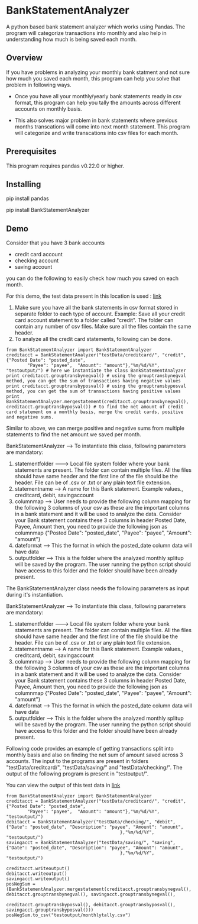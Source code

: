 # BankStatementAnalyzer
A python based bank statement analyzer which works using Pandas. The program will categorize transactions into monthly and also help in understanding how much is being saved each month.

## Overview
If you have problems in analyzing your monthly bank statment and not sure how much you saved each month, this program can help you solve that problem in following ways. 

* Once you have all your monthly/yearly bank statements ready in csv format, this program can help you tally the amounts across different accounts on monthly basis. 

* This also solves major problem in bank statements where previous months transcations will come into next month statement. This program will categorize and write transcations into csv files for each month.

## Prerequisites
This program requires pandas v0.22.0 or higher.


## Installing
pip install pandas

pip install BankStatementAnalyzer


## Demo
Consider that you have 3 bank accounts
* credit card account
* checking account
* saving account

you can do the following to easily check how much you saved on each month.

For this demo, the test data present in this location is used : [link](https://github.com/TarunKumarR/BankStatementAnalyzer/tree/master/testData)

1. Make sure you have all the bank statements in csv format stored in separate folder to each type of account.
        Example: Save all your credit card account statement to a folder called "credit". The folder can contain any number of csv files. Make sure all the files contain the same header.
2. To analyze all the credit card statements, following can be done.

```
from BankStatementAnalyzer import BankStatementAnalyzer
creditacct = BankStatementAnalyzer("testData/creditcard/", "credit", {"Posted Date": "posted_date",
        "Payee": "payee",  "Amount": "amount"},"%m/%d/%Y", "testoutput/") # here we instantiate the class BankStatementAnalyzer
print creditacct.grouptransbynegval() # using the grouptransbynegval method, you can get the sum of transactions having negative values
print creditacct.grouptransbyposval() # using the grouptransbyposval method, you can get the sum of transactions having positive values
print BankStatementAnalyzer.mergestatement(creditacct.grouptransbynegval(), creditacct.grouptransbyposval()) # to find the net amount of credit card statement on a monthly basis, merge the credit cards, positive and negative sums.

```
Similar to above, we can merge positive and negative sums from multiple statements to find the net amount we saved per month.

BankStatementAnalyzer --> To instantiate this class, following parameters are mandatory:
1. statementfolder ---> Local file system folder where your bank statements are present. The folder can contain multiple files. All the files should have same header and the first line of the file should be the header. File can be of .csv or .txt or any plain text file extension.
1. statementname --> A name for this Bank statement. Example values., creditcard, debit, savingaccount
1. columnmap --> User needs to provide the following column mapping for the following 3 columns of your csv as these are the important columns in a bank statement and it will be used to analyze the data.  Consider your Bank statement contains these 3 columns in header Posted Date, Payee, Amount then, you need to provide the following json as columnmap  {"Posted Date": "posted_date", "Payee": "payee",  "Amount": "amount"}  
1. dateformat --> This the format in which the posted_date column data will have data  
1. outputfolder --> This is the folder where the analyzed monthly splitup will be saved by the program. The user running the python script should have access to this folder and the folder should have been already present.


The BankStatementAnalyzer class needs the following parameters as input during it's instantiation.

BankStatementAnalyzer --> To instantiate this class, following parameters are mandatory:
1. statementfolder ---> Local file system folder where your bank statements are present. The folder can contain multiple files. All the files should have same header and the first line of the file should be the header. File can be of .csv or .txt or any plain text file extension.
1. statementname --> A name for this Bank statement. Example values., creditcard, debit, savingaccount
1. columnmap --> User needs to provide the following column mapping for the following 3 columns of your csv as these are the important columns in a bank statement and it will be used to analyze the data.  Consider your Bank statement contains these 3 columns in header Posted Date, Payee, Amount then, you need to provide the following json as columnmap  {"Posted Date": "posted_date", "Payee": "payee",  "Amount": "amount"}  
1. dateformat --> This the format in which the posted_date column data will have data  
1. outputfolder --> This is the folder where the analyzed monthly splitup will be saved by the program. The user running the python script should have access to this folder and the folder should have been already present.

Following code provides an example of getting transactions split into monthly basis and also on finding the net sum of amount saved across 3 accounts.
The input to the programs are present in folders "testData/creditcard/", "testData/saving/" and "testData/checking/".
The output of the following program is present in "testoutput/".

You can view the output of this test data in [link](https://github.com/TarunKumarR/BankStatementAnalyzer/tree/master/testoutput)

```
from BankStatementAnalyzer import BankStatementAnalyzer
creditacct = BankStatementAnalyzer("testData/creditcard/", "credit", {"Posted Date": "posted_date",
        "Payee": "payee",  "Amount": "amount"},"%m/%d/%Y", "testoutput/")
debitacct = BankStatementAnalyzer("testData/checking/", "debit", {"Date": "posted_date", "Description": "payee", "Amount": "amount",
                                           },"%m/%d/%Y", "testoutput/")
savingacct = BankStatementAnalyzer("testData/saving/", "saving", {"Date": "posted_date", "Description": "payee", "Amount": "amount",
                                           },"%m/%d/%Y", "testoutput/")

creditacct.writeoutput()
debitacct.writeoutput()
savingacct.writeoutput()
posNegSum = (BankStatementAnalyzer.mergestatement(creditacct.grouptransbynegval(), debitacct.grouptransbynegval(), savingacct.grouptransbynegval(),
                                                  creditacct.grouptransbyposval(), debitacct.grouptransbyposval(), savingacct.grouptransbyposval()))
posNegSum.to_csv("testoutput/monthlytally.csv")

```
